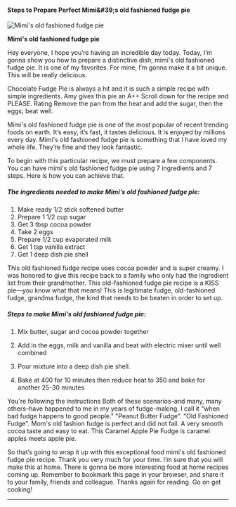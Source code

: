            

#### Steps to Prepare Perfect Mimi&amp;#39;s old fashioned fudge pie

![Mimi's old fashioned fudge pie](https://img-global.cpcdn.com/recipes/6067953924571136/751x532cq70/mimis-old-fashioned-fudge-pie-recipe-main-photo.jpg)

**Mimi's old fashioned fudge pie**

Hey everyone, I hope you’re having an incredible day today. Today, I’m gonna show you how to prepare a distinctive dish, mimi's old fashioned fudge pie. It is one of my favorites. For mine, I’m gonna make it a bit unique. This will be really delicious.

Chocolate Fudge Pie is always a hit and it is such a simple recipe with simple ingredients. Amy gives this pie an A++ Scroll down for the recipe and PLEASE. Rating Remove the pan from the heat and add the sugar, then the eggs; beat well.

Mimi's old fashioned fudge pie is one of the most popular of recent trending foods on earth. It’s easy, it’s fast, it tastes delicious. It is enjoyed by millions every day. Mimi's old fashioned fudge pie is something that I have loved my whole life. They’re fine and they look fantastic.

To begin with this particular recipe, we must prepare a few components. You can have mimi's old fashioned fudge pie using 7 ingredients and 7 steps. Here is how you can achieve that.

##### The ingredients needed to make Mimi's old fashioned fudge pie:

1.  Make ready 1/2 stick softened butter
2.  Prepare 1 1/2 cup sugar
3.  Get 3 tbsp cocoa powder
4.  Take 2 eggs
5.  Prepare 1/2 cup evaporated milk
6.  Get 1 tsp vanilla extract
7.  Get 1 deep dish pie shell

This old fashioned fudge recipe uses cocoa powder and is super creamy. I was honored to give this recipe back to a family who only had the ingredient list from their grandmother. This old-fashioned fudge pie recipe is a KISS pie—you know what that means! This is legitimate fudge, old-fashioned fudge, grandma fudge, the kind that needs to be beaten in order to set up.

##### Steps to make Mimi's old fashioned fudge pie:

1.  Mix butter, sugar and cocoa powder together
2.  Add in the eggs, milk and vanilla and beat with electric mixer until well combined
3.  Pour mixture into a deep dish pie shell.

6.  Bake at 400 for 10 minutes then reduce heat to 350 and bake for another 25-30 minutes

You're following the instructions Both of these scenarios–and many, many others–have happened to me in my years of fudge-making. I call it "when bad fudge happens to good people." "Peanut Butter Fudge". "Old Fashioned Fudge". Mom's old fashion fudge is perfect and did not fail. A very smooth cocoa taste and easy to eat. This Caramel Apple Pie Fudge is caramel apples meets apple pie.

So that’s going to wrap it up with this exceptional food mimi's old fashioned fudge pie recipe. Thank you very much for your time. I’m sure that you will make this at home. There is gonna be more interesting food at home recipes coming up. Remember to bookmark this page in your browser, and share it to your family, friends and colleague. Thanks again for reading. Go on get cooking!

* * *